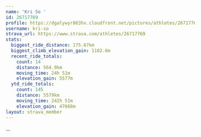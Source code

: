 ```yaml
---
name: 'Kri So '
id: 26717769
profile: https://dgalywyr863hv.cloudfront.net/pictures/athletes/26717769/7761026/14/large.jpg
username: kri-so
strava_url: https://www.strava.com/athletes/26717769
stats:
  biggest_ride_distance: 175.67km
  biggest_climb_elevation_gain: 1102.6m
  recent_ride_totals:
    count: 14
    distance: 564.9km
    moving_time: 24h 51m
    elevation_gain: 5577m
  ytd_ride_totals:
    count: 145
    distance: 5579km
    moving_time: 242h 51m
    elevation_gain: 47668m
layout: strava_member
--- 
```

...
